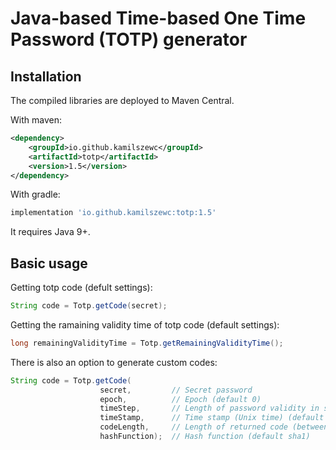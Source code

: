 # Java-based Time-based One Time Password (TOTP) generator

## Installation

The compiled libraries are deployed to Maven Central.

With maven:

```xml
<dependency>
    <groupId>io.github.kamilszewc</groupId>
    <artifactId>totp</artifactId>
    <version>1.5</version>
</dependency>
```

With gradle:

```groovy
implementation 'io.github.kamilszewc:totp:1.5'
```

It requires Java 9+.

## Basic usage

Getting totp code (defult settings):
```java
String code = Totp.getCode(secret);
```

Getting the ramaining validity time of totp code (default settings):
```java
long remainingValidityTime = Totp.getRemainingValidityTime();
```

There is also an option to generate custom codes:
```java
String code = Totp.getCode(
                    secret,         // Secret password
                    epoch,          // Epoch (default 0)
                    timeStep,       // Length of password validity in seconds (default 30)
                    timeStamp,      // Time stamp (Unix time) (default now)
                    codeLength,     // Length of returned code (between 1 and 9, default 6)
                    hashFunction);  // Hash function (default sha1)
```
